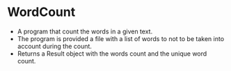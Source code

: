 # WordCount

* A program that count the words in a given text. 
* The program is provided a file with a list of words to not to be taken into account during the count. 
* Returns a Result object with the words count and the unique word count. 
